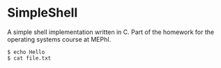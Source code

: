 # SimpleShell

A simple shell implementation written in C. Part of the homework for the operating systems course at MEPhI.

```console
$ echo Hello
$ cat file.txt
```
